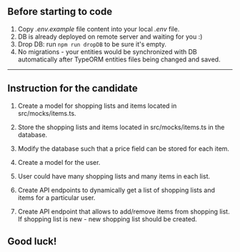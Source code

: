## Before starting to code

1. Copy _.env.example_ file content into your local _.env_ file.
2. DB is already deployed on remote server and waiting for you :)
3. Drop DB: run `npm run dropDB` to be sure it's empty.
4. No migrations - your entities would be synchronized with DB automatically after TypeORM entities files being changed and saved.

---

## Instruction for the candidate

1. Create a model for shopping lists and items located in src/mocks/items.ts.

2. Store the shopping lists and items located in src/mocks/items.ts in the database.

3. Modify the database such that a price field can be stored for each item.

4. Create a model for the user.

5. User could have many shopping lists and many items in each list.

6. Create API endpoints to dynamically get a list of shopping lists and items for a particular user.

7. Create API endpoint that allows to add/remove items from shopping list. If shopping list is new - new shopping list should be created.

## Good luck!
